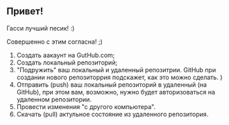## Привет!

Гасси лучший песик! :)

Совершенно с этим согласна! ;)

1. Создать аакаунт на GutHub.com; 
2. Создать локальный репозиторий;
3. "Подружить" ваш локальный и удаленный репозитрии.
GitHub при создании нового репозиторрия подскажет, как это можно сделать. ) 
4. Отправить (push) ваш локальный репозиторий в удаленный (на GitHub), при этом вам, возможно, нужно будет авторизоваться на удаленном репозитории.
5. Провести изменения "с другого компьютера".
6. Скачать (pull) актульное состояние из удаленного репозитория.
